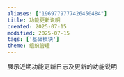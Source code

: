 ```yaml
---
aliases: ["1969779777426450484"]
title: 功能更新说明
created: 2025-07-15
modified: 2025-07-15
tags: ['基础模块']
theme: 组织管理
---
```


展示近期功能更新日志及更新的功能说明